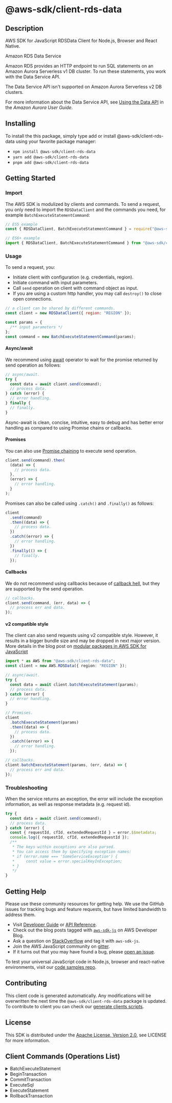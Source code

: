 <!-- generated file, do not edit directly -->

# @aws-sdk/client-rds-data

## Description

AWS SDK for JavaScript RDSData Client for Node.js, Browser and React Native.

<fullname>Amazon RDS Data Service</fullname>

<p>Amazon RDS provides an HTTP endpoint to run SQL statements on an Amazon Aurora Serverless v1 DB cluster. To run these
statements, you work with the Data Service API.</p>
<note>
<p>The Data Service API isn't supported on Amazon Aurora Serverless v2 DB clusters.</p>
</note>
<p>For more information about the Data Service API, see
<a href="https://docs.aws.amazon.com/AmazonRDS/latest/AuroraUserGuide/data-api.html">Using the Data API</a>
in the <i>Amazon Aurora User Guide</i>.</p>

## Installing

To install the this package, simply type add or install @aws-sdk/client-rds-data
using your favorite package manager:

- `npm install @aws-sdk/client-rds-data`
- `yarn add @aws-sdk/client-rds-data`
- `pnpm add @aws-sdk/client-rds-data`

## Getting Started

### Import

The AWS SDK is modulized by clients and commands.
To send a request, you only need to import the `RDSDataClient` and
the commands you need, for example `BatchExecuteStatementCommand`:

```js
// ES5 example
const { RDSDataClient, BatchExecuteStatementCommand } = require("@aws-sdk/client-rds-data");
```

```ts
// ES6+ example
import { RDSDataClient, BatchExecuteStatementCommand } from "@aws-sdk/client-rds-data";
```

### Usage

To send a request, you:

- Initiate client with configuration (e.g. credentials, region).
- Initiate command with input parameters.
- Call `send` operation on client with command object as input.
- If you are using a custom http handler, you may call `destroy()` to close open connections.

```js
// a client can be shared by different commands.
const client = new RDSDataClient({ region: "REGION" });

const params = {
  /** input parameters */
};
const command = new BatchExecuteStatementCommand(params);
```

#### Async/await

We recommend using [await](https://developer.mozilla.org/en-US/docs/Web/JavaScript/Reference/Operators/await)
operator to wait for the promise returned by send operation as follows:

```js
// async/await.
try {
  const data = await client.send(command);
  // process data.
} catch (error) {
  // error handling.
} finally {
  // finally.
}
```

Async-await is clean, concise, intuitive, easy to debug and has better error handling
as compared to using Promise chains or callbacks.

#### Promises

You can also use [Promise chaining](https://developer.mozilla.org/en-US/docs/Web/JavaScript/Guide/Using_promises#chaining)
to execute send operation.

```js
client.send(command).then(
  (data) => {
    // process data.
  },
  (error) => {
    // error handling.
  }
);
```

Promises can also be called using `.catch()` and `.finally()` as follows:

```js
client
  .send(command)
  .then((data) => {
    // process data.
  })
  .catch((error) => {
    // error handling.
  })
  .finally(() => {
    // finally.
  });
```

#### Callbacks

We do not recommend using callbacks because of [callback hell](http://callbackhell.com/),
but they are supported by the send operation.

```js
// callbacks.
client.send(command, (err, data) => {
  // process err and data.
});
```

#### v2 compatible style

The client can also send requests using v2 compatible style.
However, it results in a bigger bundle size and may be dropped in next major version. More details in the blog post
on [modular packages in AWS SDK for JavaScript](https://aws.amazon.com/blogs/developer/modular-packages-in-aws-sdk-for-javascript/)

```ts
import * as AWS from "@aws-sdk/client-rds-data";
const client = new AWS.RDSData({ region: "REGION" });

// async/await.
try {
  const data = await client.batchExecuteStatement(params);
  // process data.
} catch (error) {
  // error handling.
}

// Promises.
client
  .batchExecuteStatement(params)
  .then((data) => {
    // process data.
  })
  .catch((error) => {
    // error handling.
  });

// callbacks.
client.batchExecuteStatement(params, (err, data) => {
  // process err and data.
});
```

### Troubleshooting

When the service returns an exception, the error will include the exception information,
as well as response metadata (e.g. request id).

```js
try {
  const data = await client.send(command);
  // process data.
} catch (error) {
  const { requestId, cfId, extendedRequestId } = error.$$metadata;
  console.log({ requestId, cfId, extendedRequestId });
  /**
   * The keys within exceptions are also parsed.
   * You can access them by specifying exception names:
   * if (error.name === 'SomeServiceException') {
   *     const value = error.specialKeyInException;
   * }
   */
}
```

## Getting Help

Please use these community resources for getting help.
We use the GitHub issues for tracking bugs and feature requests, but have limited bandwidth to address them.

- Visit [Developer Guide](https://docs.aws.amazon.com/sdk-for-javascript/v3/developer-guide/welcome.html)
  or [API Reference](https://docs.aws.amazon.com/AWSJavaScriptSDK/v3/latest/index.html).
- Check out the blog posts tagged with [`aws-sdk-js`](https://aws.amazon.com/blogs/developer/tag/aws-sdk-js/)
  on AWS Developer Blog.
- Ask a question on [StackOverflow](https://stackoverflow.com/questions/tagged/aws-sdk-js) and tag it with `aws-sdk-js`.
- Join the AWS JavaScript community on [gitter](https://gitter.im/aws/aws-sdk-js-v3).
- If it turns out that you may have found a bug, please [open an issue](https://github.com/aws/aws-sdk-js-v3/issues/new/choose).

To test your universal JavaScript code in Node.js, browser and react-native environments,
visit our [code samples repo](https://github.com/aws-samples/aws-sdk-js-tests).

## Contributing

This client code is generated automatically. Any modifications will be overwritten the next time the `@aws-sdk/client-rds-data` package is updated.
To contribute to client you can check our [generate clients scripts](https://github.com/aws/aws-sdk-js-v3/tree/main/scripts/generate-clients).

## License

This SDK is distributed under the
[Apache License, Version 2.0](http://www.apache.org/licenses/LICENSE-2.0),
see LICENSE for more information.

## Client Commands (Operations List)

<details>
<summary>
BatchExecuteStatement
</summary>

[Command API Reference](https://docs.aws.amazon.com/AWSJavaScriptSDK/v3/latest/clients/client-rds-data/classes/batchexecutestatementcommand.html) / [Input](https://docs.aws.amazon.com/AWSJavaScriptSDK/v3/latest/clients/client-rds-data/interfaces/batchexecutestatementcommandinput.html) / [Output](https://docs.aws.amazon.com/AWSJavaScriptSDK/v3/latest/clients/client-rds-data/interfaces/batchexecutestatementcommandoutput.html)

</details>
<details>
<summary>
BeginTransaction
</summary>

[Command API Reference](https://docs.aws.amazon.com/AWSJavaScriptSDK/v3/latest/clients/client-rds-data/classes/begintransactioncommand.html) / [Input](https://docs.aws.amazon.com/AWSJavaScriptSDK/v3/latest/clients/client-rds-data/interfaces/begintransactioncommandinput.html) / [Output](https://docs.aws.amazon.com/AWSJavaScriptSDK/v3/latest/clients/client-rds-data/interfaces/begintransactioncommandoutput.html)

</details>
<details>
<summary>
CommitTransaction
</summary>

[Command API Reference](https://docs.aws.amazon.com/AWSJavaScriptSDK/v3/latest/clients/client-rds-data/classes/committransactioncommand.html) / [Input](https://docs.aws.amazon.com/AWSJavaScriptSDK/v3/latest/clients/client-rds-data/interfaces/committransactioncommandinput.html) / [Output](https://docs.aws.amazon.com/AWSJavaScriptSDK/v3/latest/clients/client-rds-data/interfaces/committransactioncommandoutput.html)

</details>
<details>
<summary>
ExecuteSql
</summary>

[Command API Reference](https://docs.aws.amazon.com/AWSJavaScriptSDK/v3/latest/clients/client-rds-data/classes/executesqlcommand.html) / [Input](https://docs.aws.amazon.com/AWSJavaScriptSDK/v3/latest/clients/client-rds-data/interfaces/executesqlcommandinput.html) / [Output](https://docs.aws.amazon.com/AWSJavaScriptSDK/v3/latest/clients/client-rds-data/interfaces/executesqlcommandoutput.html)

</details>
<details>
<summary>
ExecuteStatement
</summary>

[Command API Reference](https://docs.aws.amazon.com/AWSJavaScriptSDK/v3/latest/clients/client-rds-data/classes/executestatementcommand.html) / [Input](https://docs.aws.amazon.com/AWSJavaScriptSDK/v3/latest/clients/client-rds-data/interfaces/executestatementcommandinput.html) / [Output](https://docs.aws.amazon.com/AWSJavaScriptSDK/v3/latest/clients/client-rds-data/interfaces/executestatementcommandoutput.html)

</details>
<details>
<summary>
RollbackTransaction
</summary>

[Command API Reference](https://docs.aws.amazon.com/AWSJavaScriptSDK/v3/latest/clients/client-rds-data/classes/rollbacktransactioncommand.html) / [Input](https://docs.aws.amazon.com/AWSJavaScriptSDK/v3/latest/clients/client-rds-data/interfaces/rollbacktransactioncommandinput.html) / [Output](https://docs.aws.amazon.com/AWSJavaScriptSDK/v3/latest/clients/client-rds-data/interfaces/rollbacktransactioncommandoutput.html)

</details>
